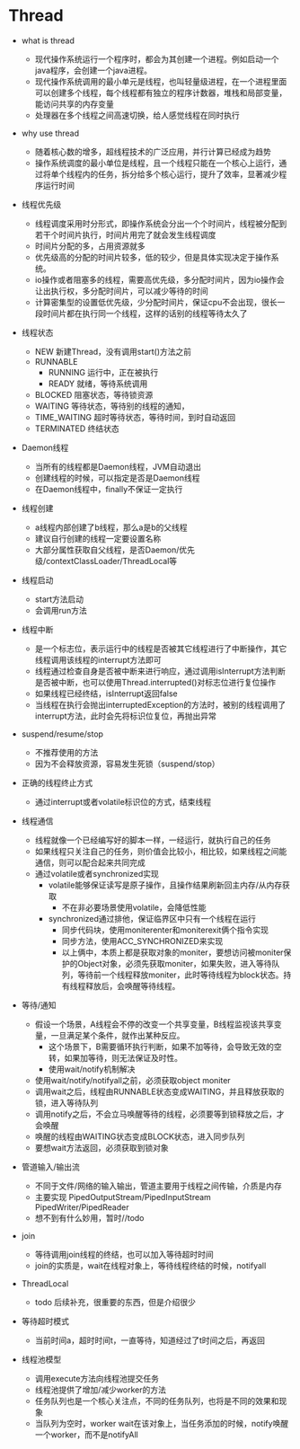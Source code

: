 # Thread
* what is thread
    * 现代操作系统运行一个程序时，都会为其创建一个进程。例如启动一个java程序，会创建一个java进程。
    * 现代操作系统调用的最小单元是线程，也叫轻量级进程，在一个进程里面可以创建多个线程，每个线程都有独立的程序计数器，堆栈和局部变量，能访问共享的内存变量
    * 处理器在多个线程之间高速切换，给人感觉线程在同时执行
* why use thread
    * 随着核心数的增多，超线程技术的广泛应用，并行计算已经成为趋势
    * 操作系统调度的最小单位是线程，且一个线程只能在一个核心上运行，通过将单个线程内的任务，拆分给多个核心运行，提升了效率，显著减少程序运行时间
* 线程优先级
    * 线程调度采用时分形式，即操作系统会分出一个个时间片，线程被分配到若干个时间片执行，时间片用完了就会发生线程调度
    * 时间片分配的多，占用资源就多
    * 优先级高的分配的时间片较多，低的较少，但是具体实现决定于操作系统。
    * io操作或者阻塞多的线程，需要高优先级，多分配时间片，因为io操作会让出执行权，多分配时间片，可以减少等待的时间
    * 计算密集型的设置低优先级，少分配时间片，保证cpu不会出现，很长一段时间片都在执行同一个线程，这样的话别的线程等待太久了    

* 线程状态
    * NEW           新建Thread，没有调用start()方法之前
    * RUNNABLE      
        * RUNNING   运行中，正在被执行
        * READY     就绪，等待系统调用
    * BLOCKED       阻塞状态，等待锁资源
    * WAITING       等待状态，等待别的线程的通知，
    * TIME_WAITING  超时等待状态，等待时间，到时自动返回
    * TERMINATED    终结状态
* Daemon线程
    * 当所有的线程都是Daemon线程，JVM自动退出
    * 创建线程的时候，可以指定是否是Daemon线程
    * 在Daemon线程中，finally不保证一定执行
    
* 线程创建
    * a线程内部创建了b线程，那么a是b的父线程
    * 建议自行创建的线程一定要设置名称
    * 大部分属性获取自父线程，是否Daemon/优先级/contextClassLoader/ThreadLocal等

* 线程启动
    * start方法启动
    * 会调用run方法
    
* 线程中断
    * 是一个标志位，表示运行中的线程是否被其它线程进行了中断操作，其它线程调用该线程的interrupt方法即可
    * 线程通过检查自身是否被中断来进行响应，通过调用isInterrupt方法判断是否被中断，也可以使用Thread.interrupted()对标志位进行复位操作
    * 如果线程已经终结，isInterrupt返回false
    * 当线程在执行会抛出interruptedException的方法时，被别的线程调用了interrupt方法，此时会先将标识位复位，再抛出异常
    
* suspend/resume/stop
    * 不推荐使用的方法
    * 因为不会释放资源，容易发生死锁（suspend/stop）

* 正确的线程终止方式
    * 通过interrupt或者volatile标识位的方式，结束线程
    
* 线程通信
    * 线程就像一个已经编写好的脚本一样，一经运行，就执行自己的任务
    * 如果线程只关注自己的任务，则价值会比较小，相比较，如果线程之间能通信，则可以配合起来共同完成
    * 通过volatile或者synchronized实现
        * volatile能够保证读写是原子操作，且操作结果刷新回主内存/从内存获取
            * 不在非必要场景使用volatile，会降低性能
        * synchronized通过排他，保证临界区中只有一个线程在运行
            * 同步代码块，使用moniterenter和moniterexit俩个指令实现
            * 同步方法，使用ACC_SYNCHRONIZED来实现
            * 以上俩中，本质上都是获取对象的moniter，要想访问被moniter保护的Object对象，必须先获取moniter，如果失败，进入等待队列，等待前一个线程释放moniter，此时等待线程为block状态。持有线程释放后，会唤醒等待线程。   

* 等待/通知
    * 假设一个场景，A线程会不停的改变一个共享变量，B线程监视该共享变量，一旦满足某个条件，就作出某种反应。
        * 这个场景下，B需要循环执行判断，如果不加等待，会导致无效的空转，如果加等待，则无法保证及时性。
        * 使用wait/notify机制解决
    * 使用wait/notify/notifyall之前，必须获取object moniter
    * 调用wait之后，线程由RUNNABLE状态变成WAITING，并且释放获取的锁，进入等待队列
    * 调用notify之后，不会立马唤醒等待的线程，必须要等到锁释放之后，才会唤醒
    * 唤醒的线程由WAITING状态变成BLOCK状态，进入同步队列
    * 要想wait方法返回，必须获取到锁对象
    
* 管道输入/输出流
    * 不同于文件/网络的输入输出，管道主要用于线程之间传输，介质是内存
    * 主要实现 PipedOutputStream/PipedInputStream PipedWriter/PipedReader
    * 想不到有什么妙用，暂时//todo 

* join
    * 等待调用join线程的终结，也可以加入等待超时时间
    * join的实质是，wait在线程对象上，等待线程终结的时候，notifyall

* ThreadLocal
    * todo 后续补充，很重要的东西，但是介绍很少
    
* 等待超时模式
    * 当前时间a，超时时间t，一直等待，知道经过了t时间之后，再返回
    
* 线程池模型
    * 调用execute方法向线程池提交任务
    * 线程池提供了增加/减少worker的方法
    * 任务队列也是一个核心关注点，不同的任务队列，也将是不同的效果和现象
    * 当队列为空时，worker wait在该对象上，当任务添加的时候，notify唤醒一个worker，而不是notifyAll
    
             
    